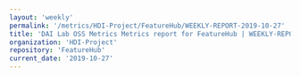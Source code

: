 ```yaml
---
layout: 'weekly'
permalink: '/metrics/HDI-Project/FeatureHub/WEEKLY-REPORT-2019-10-27'
title: 'DAI Lab OSS Metrics Metrics report for FeatureHub | WEEKLY-REPORT-2019-10-27'
organization: 'HDI-Project'
repository: 'FeatureHub'
current_date: '2019-10-27'
---
```

